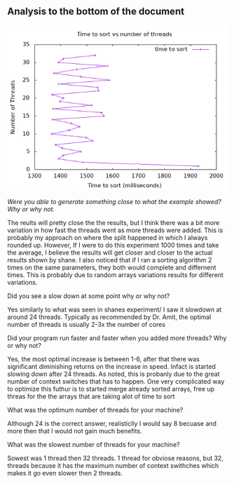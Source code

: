 ## Analysis to the bottom of the document
![alt text](student_plot.png)

*Were you able to generate something close to what the example showed? Why or why not.*

The reults will pretty close the the results, but I think there was a bit more variation in how fast the threads went as more threads were added. This is probably my approach on where the split happened in which I always rounded up. However, If I were to do this experiment 1000 times and take the average, I believe the results will get closer and closer to the actual results shown by shane. I also noticed that if I ran a sorting algorithm 2 times on the same parameters, they both would complete and differnent times. This is probably due to random arrays variations results for different variations.

Did you see a slow down at some point why or why not?

Yes similarly to what was seen in shanes experiment/ I saw it slowdown at around 24 threads. Typically as recommended  by Dr. Amit, the optimal number of threads is usually 2-3x the number of cores


Did your program run faster and faster when you added more threads? Why or why not?

Yes, the most optimal increase is between 1-6, after that there was significant diminishing returns on the increase in speed. Infact is started slowing down after 24 threads. As noted, this is probanly due to the great number of context switches that has to happen. One very complicated way to optimize this futhur is to started merge already sorted arrays, free up threas for the the arrays that are taking alot of time to sort

What was the optimum number of threads for your machine?

Although 24 is the correct answer, realisticlly I would say 8 becuase and more then that I would not gain much benefits.


What was the slowest number of threads for your machine?

Sowest was 1 thread then 32 threads. 1 thread for obviose reasons, but 32, threads because it has the maximum number of context swithches which makes it go even slower then 2 threads.